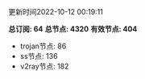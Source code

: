 更新时间2022-10-12 00:19:11

**总订阅: 64**
**总节点: 4320**
**有效节点: 404**
- trojan节点: 86
- ss节点: 136
- v2ray节点: 182

